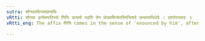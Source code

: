 ```yaml
---
sutra: शौनकादिभ्यश्छन्दसि
vRtti: शौनक इत्येवमादिभ्यो णिनिः प्रत्ययो भवति तेन प्रोक्तमित्येतस्मिन्विषये छन्दस्यभिधेये । छाणोरपवादः ॥
vRtti_eng: The affix णिनि comes in the sense of 'enounced by him', after the words शौनक &c, in denoting _Chhandas_.

---
```

